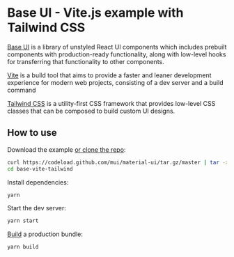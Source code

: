# Base UI - Vite.js example with Tailwind CSS

[Base UI](https://mui.com/base/getting-started/overview/) is a library of unstyled React UI components which includes prebuilt components with production-ready functionality, along with low-level hooks for transferring that functionality to other components.

[Vite](https://vitejs.dev/) is a build tool that aims to provide a faster and leaner development experience for modern web projects, consisting of a dev server and a build command

[Tailwind CSS](https://tailwindcss.com/) is a utility-first CSS framework that provides low-level CSS classes that can be composed to build custom UI designs.

## How to use

Download the example [or clone the repo](https://github.com/mui/material-ui):

```sh
curl https://codeload.github.com/mui/material-ui/tar.gz/master | tar -xz --strip=2 material-ui-master/examples/base-vite-tailwind
cd base-vite-tailwind
```

Install dependencies:

```sh
yarn
```

Start the dev server:

```sh
yarn start
```

[Build](https://vitejs.dev/guide/build.html) a production bundle:

```sh
yarn build
```
